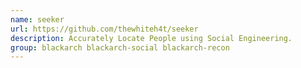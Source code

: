 ```yaml
---
name: seeker
url: https://github.com/thewhiteh4t/seeker
description: Accurately Locate People using Social Engineering.
group: blackarch blackarch-social blackarch-recon
---
```

